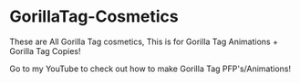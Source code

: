 # GorillaTag-Cosmetics
These are All Gorilla Tag cosmetics, This is for Gorilla Tag Animations + Gorilla Tag Copies!

Go to my YouTube to check out how to make Gorilla Tag PFP's/Animations!

